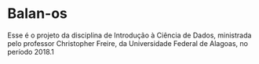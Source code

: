 # Balan-os
Esse é o projeto da disciplina de Introdução à Ciência de Dados, ministrada pelo professor Christopher Freire, da Universidade Federal de Alagoas, no período 2018.1
